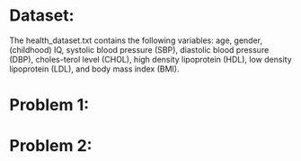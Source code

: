 # Dataset:
The health_dataset.txt contains the following variables: age, gender,(childhood) IQ, systolic blood pressure (SBP), diastolic blood pressure (DBP), choles-terol level (CHOL), high density lipoprotein (HDL), low density lipoprotein (LDL), and body mass index (BMI).

# Problem 1:

# Problem 2:
